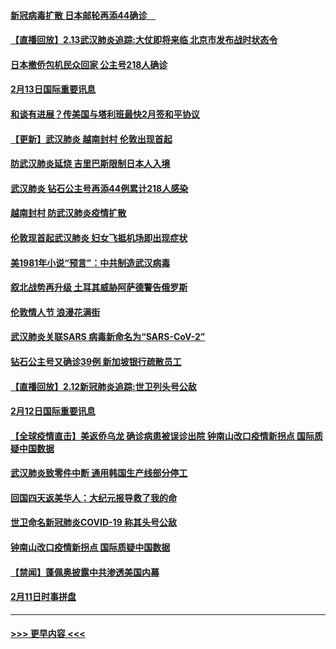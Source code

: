 #### [新冠病毒扩散 日本邮轮再添44确诊　](../pages/prog202/a102776518.md?t=02140233) 
#### [【直播回放】2.13武汉肺炎追踪:大仗即将来临 北京市发布战时状态令](../pages/prog202/a102776399.md?t=02140233) 
#### [日本撤侨包机民众回家 公主号218人确诊](../pages/prog202/a102776346.md?t=02140233) 
#### [2月13日国际重要讯息](../pages/prog202/a102776339.md?t=02140233) 
#### [和谈有进展？传美国与塔利班最快2月签和平协议](../pages/prog202/a102776291.md?t=02140233) 
#### [【更新】武汉肺炎 越南封村 伦敦出现首起](../pages/prog202/a102770740.md?t=02140233) 
#### [防武汉肺炎延烧 吉里巴斯限制日本人入境](../pages/prog202/a102776276.md?t=02140233) 
#### [武汉肺炎 钻石公主号再添44例累计218人感染](../pages/prog202/a102776089.md?t=02140233) 
#### [越南封村 防武汉肺炎疫情扩散](../pages/prog202/a102776214.md?t=02140233) 
#### [伦敦现首起武汉肺炎 妇女飞抵机场即出现症状](../pages/prog202/a102776031.md?t=02140233) 
#### [美1981年小说“预言”：中共制造武汉病毒](../pages/prog202/a102775980.md?t=02140233) 
#### [叙北战势再升级 土耳其威胁阿萨德警告俄罗斯](../pages/prog202/a102775904.md?t=02140233) 
#### [伦敦情人节 浪漫花满街](../pages/prog202/a102775786.md?t=02140233) 
#### [武汉肺炎关联SARS 病毒新命名为“SARS-CoV-2”](../pages/prog202/a102775719.md?t=02140233) 
#### [钻石公主号又确诊39例 新加坡银行疏散员工](../pages/prog202/a102775691.md?t=02140233) 
#### [【直播回放】2.12新冠肺炎追踪:世卫列头号公敌](../pages/prog202/a102775541.md?t=02140233) 
#### [2月12日国际重要讯息](../pages/prog202/a102775437.md?t=02140233) 
#### [【全球疫情直击】美返侨乌龙 确诊病患被误诊出院 钟南山改口疫情新拐点 国际质疑中国数据](../pages/prog202/a102775378.md?t=02140233) 
#### [武汉肺炎致零件中断 通用韩国生产线部分停工](../pages/prog202/a102775365.md?t=02140233) 
#### [回国四天返美华人：大纪元报导救了我的命](../pages/prog202/a102775342.md?t=02140233) 
#### [世卫命名新冠肺炎COVID-19 称其头号公敌](../pages/prog202/a102775196.md?t=02140233) 
#### [钟南山改口疫情新拐点 国际质疑中国数据](../pages/prog202/a102775178.md?t=02140233) 
#### [【禁闻】蓬佩奥披露中共渗透美国内幕](../pages/prog202/a102775129.md?t=02140233) 
#### [2月11日时事拼盘](../pages/prog202/a102775140.md?t=02140233) 

----
#### [ >>> 更早内容 <<< ](../indexes/prog202-earlier.md)

